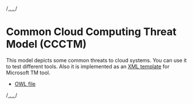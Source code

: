 /[ . . ](../README.md)/

# Common Cloud Computing Threat Model (CCCTM)

This model depicts some common threats to cloud systems. 
You can use it to test different tools. 
Also it is implemented as an [XML template](https://github.com/nets4geeks/CCCTM_template) for Microsoft TM tool.

* [OWL file](../OdTMCCCTM.owl)

/[ . . ](../README.md)/
